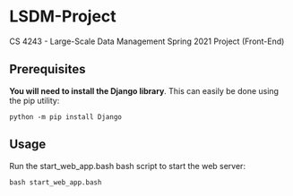 # LSDM-Project
CS 4243 - Large-Scale Data Management Spring 2021 Project (Front-End)

## Prerequisites
**You will need to install the Django library**. This can easily be done using the pip utility:
```
python -m pip install Django
```

## Usage
Run the start_web_app.bash bash script to start the web server:
```
bash start_web_app.bash
```